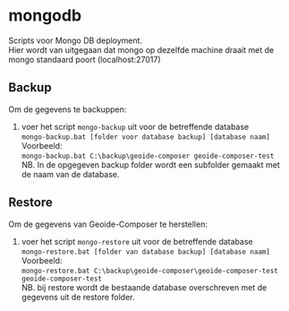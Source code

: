 # mongodb
Scripts voor Mongo DB deployment.   
Hier wordt van uitgegaan dat mongo op dezelfde machine draait met de mongo standaard poort (localhost:27017)  

## Backup
Om de gegevens te backuppen:  
1. voer het script ``mongo-backup`` uit voor de betreffende database   
   ``mongo-backup.bat [folder voor database backup] [database naam]``  
   Voorbeeld:   
   ``mongo-backup.bat C:\backup\geoide-composer geoide-composer-test``  
   NB. In de opgegeven backup folder wordt een subfolder gemaakt met de naam van de database.


## Restore
Om de gegevens van Geoide-Composer te herstellen:  
1. voer het script ``mongo-restore`` uit voor de betreffende database  
   ``mongo-restore.bat [folder van database backup] [database naam]``  
   Voorbeeld:   
   ``mongo-restore.bat C:\backup\geoide-composer\geoide-composer-test geoide-composer-test ``  
   NB. bij restore wordt de bestaande database overschreven met de gegevens uit de restore folder.  
    

